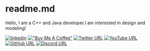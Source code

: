 # readme.md
Hello, I am a C++ and Java developer.I am interested in design and modeling!

[![linkedin](https://img.shields.io/badge/LINKEDIN-000000?style=for-the-badge&logo=Linkedin&logoColor=aqua)](https://www.linkedin.com/in/emre-a-48713a258/)
[!["Buy Me A Coffee"](https://img.shields.io/badge/buymeacoffee-000000?style=for-the-badge&logo=buymeacoffee&logoColor=yellow)](https://www.buymeacoffee.com/akyolemre8x)
[![Twitter URL](https://img.shields.io/badge/TWITTER-000000?style=for-the-badge&logo=Twitter&logoColor=blue)](https://twitter.com/EmreA88USPM)
[![YouTube URL](https://img.shields.io/badge/YOUTUBE-000000?style=for-the-badge&logo=Youtube&logoColor=red)](https://youtube.com)
[![GitHub URL](https://img.shields.io/badge/GITHUB-000000?style=for-the-badge&logo=github&logoColor=gray)](https://youtube.com)
[![Discord URL](https://img.shields.io/badge/DISCORD-000000?style=for-the-badge&logo=discord&logoColor=purple)](https://youtube.com)
